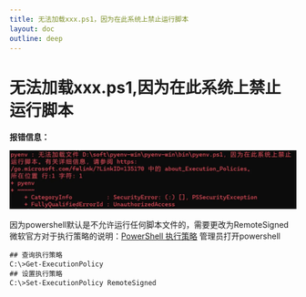 ```yaml
---
title: 无法加载xxx.ps1，因为在此系统上禁止运行脚本
layout: doc
outline: deep
---
```


# 无法加载xxx.ps1,因为在此系统上禁止运行脚本

**报错信息：**

![image.png](images/load-xxx-ps1/load-xxx-ps1.png)

因为powershell默认是不允许运行任何脚本文件的，需要更改为RemoteSigned
微软官方对于执行策略的说明：[PowerShell 执行策略](https://learn.microsoft.com/zh-cn/powershell/module/microsoft.powershell.core/about/about_execution_policies?view=powershell-7.4)
管理员打开powershell

```shell
## 查询执行策略
C:\>Get-ExecutionPolicy
## 设置执行策略
C:\>Set-ExecutionPolicy RemoteSigned
```
